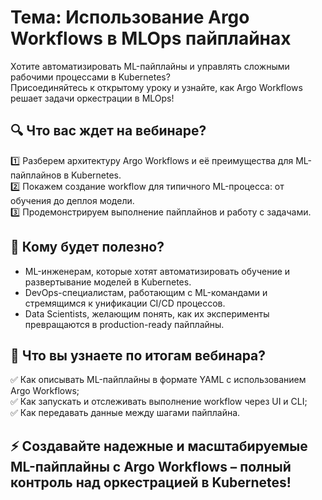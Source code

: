 # Тема: Использование Argo Workflows в MLOps пайплайнах

Хотите автоматизировать ML-пайплайны и управлять сложными рабочими процессами в Kubernetes?  
Присоединяйтесь к открытому уроку и узнайте, как Argo Workflows решает задачи оркестрации в MLOps!

## 🔍 Что вас ждет на вебинаре?  
1️⃣ Разберем архитектуру Argo Workflows и её преимущества для ML-пайплайнов в Kubernetes.  
2️⃣ Покажем создание workflow для типичного ML-процесса: от обучения до деплоя модели.  
3️⃣ Продемонстрируем выполнение пайплайнов и работу с задачами.

## 👥 Кому будет полезно?  
- ML-инженерам, которые хотят автоматизировать обучение и развертывание моделей в Kubernetes.  
- DevOps-специалистам, работающим с ML-командами и стремящимся к унификации CI/CD процессов.  
- Data Scientists, желающим понять, как их эксперименты превращаются в production-ready пайплайны.  

## 🎯 Что вы узнаете по итогам вебинара?  
✅ Как описывать ML-пайплайны в формате YAML с использованием Argo Workflows;  
✅ Как запускать и отслеживать выполнение workflow через UI и CLI;  
✅ Как передавать данные между шагами пайплайна.  

## ⚡ Создавайте надежные и масштабируемые ML-пайплайны с Argo Workflows – полный контроль над оркестрацией в Kubernetes!